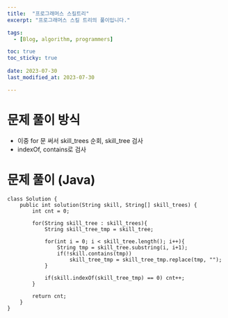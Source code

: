 ```yaml
---
title:  "프로그래머스 스킬트리"
excerpt: "프로그래머스 스킬 트리의 풀이입니다."

tags:
  - [Blog, algorithm, programmers]

toc: true
toc_sticky: true
 
date: 2023-07-30
last_modified_at: 2023-07-30

---
```


# 문제 풀이 방식

- 이중 for 문 써서 skill_trees 순회, skill_tree 검사
- indexOf, contains로 검사


# 문제 풀이 (Java) 

```
class Solution {
    public int solution(String skill, String[] skill_trees) {
        int cnt = 0;
        
        for(String skill_tree : skill_trees){
            String skill_tree_tmp = skill_tree;
            
            for(int i = 0; i < skill_tree.length(); i++){
                String tmp = skill_tree.substring(i, i+1);
                if(!skill.contains(tmp)) 
                    skill_tree_tmp = skill_tree_tmp.replace(tmp, "");
            }
            
            if(skill.indexOf(skill_tree_tmp) == 0) cnt++;
        }
        
        return cnt;
    }
}
```

